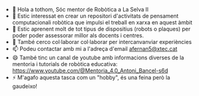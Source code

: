 - 👋 Hola a tothom, Sóc mentor de Robòtica a La Selva II
- 👀 Estic interessat en crear un repositori d'activitats de pensament computacionali robòtica que impulsi el treball en xarxa en aquest àmbit
- 🌱 Estic aprenent molt de tot tipus de dispositius  (robots o plaques) per poder poder assessorar millor als docents i centres.
- 💞️ També cerco col·laborar col·laborar per intercanvanviar experiències
- 📫 Podeu contactar amb mi a l'adreça d'email afernan5@xtec.cat
- 😄 També tinc un canal de youtube amb informacions diverses de la mentoria i tutorials de robòtica educativa: https://www.youtube.com/@Mentoria_4.0_Antoni_Bancel-s6d
- ⚡ M'agafo aquesta tasca com un "hobby", és una feina però la gaudeixo!

<!---
AntoniBancells-Mentor-Robotica/AntoniBancells-Mentor-Robotica is a ✨ special ✨ repository because its `README.md` (this file) appears on your GitHub profile.
You can click the Preview link to take a look at your changes.
--->
